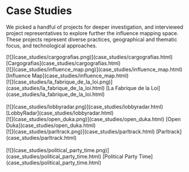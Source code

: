 # Case Studies

We picked a handful of projects for deeper investigation, and interviewed project representatives to explore further the influence mapping space. These projects represent diverse practices, geographical and thematic focus, and technological approaches. 

<div class="row" id="case_studies">
<div class="col-md-4 text-center">
[![](case_studies/cargografias.png)](case_studies/cargografias.html)
[Cargografias](case_studies/cargografias.html)
</div>
<div class="col-md-4 text-center">
[![](case_studies/influence_map.png)](case_studies/influence_map.html)
[Influence Map](case_studies/influence_map.html)
</div>
<div class="col-md-4 text-center">
[![](case_studies/la_fabrique_de_la_loi.png)](case_studies/la_fabrique_de_la_loi.html)
[La Fabrique de la Loi](case_studies/la_fabrique_de_la_loi.html)
</div>
</div>
<br>
<div class="row" id="case_studies">
<div class="col-md-4 text-center">
[![](case_studies/lobbyradar.png)](case_studies/lobbyradar.html)
[LobbyRadar](case_studies/lobbyradar.html)
</div>
<div class="col-md-4 text-center">
[![](case_studies/open_duka.png)](case_studies/open_duka.html)
[Open Duka](case_studies/open_duka.html)
</div>
<div class="col-md-4 text-center">
[![](case_studies/parltrack.png)](case_studies/parltrack.html)
[Parltrack](case_studies/parltrack.html)
</div>
</div>
<br>
<div class="row" id="case_studies">
<div class="col-md-4 text-center">
[![](case_studies/political_party_time.png)](case_studies/political_party_time.html)
[Political Party Time](case_studies/political_party_time.html)
</div>
</div>